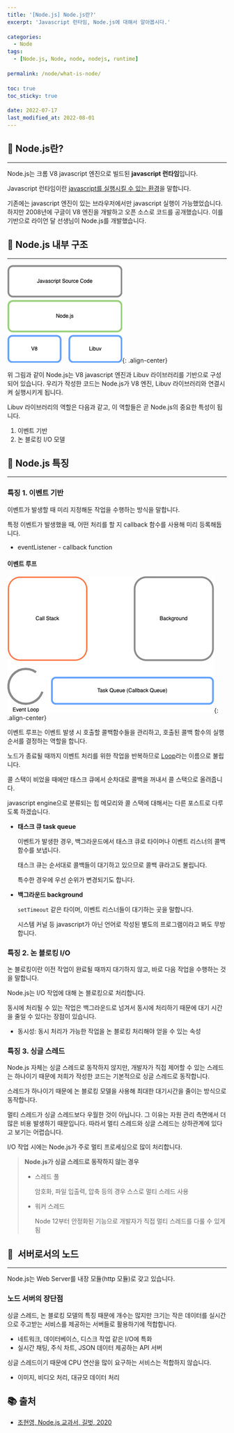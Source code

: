 ```yaml
---
title: '[Node.js] Node.js란?'
excerpt: 'Javascript 런타임, Node.js에 대해서 알아봅시다.'

categories:
  - Node
tags:
  - [Node.js, Node, node, nodejs, runtime]

permalink: /node/what-is-node/

toc: true
toc_sticky: true

date: 2022-07-17
last_modified_at: 2022-08-01
---
```


## 📌 Node.js란?

---

Node.js는 크롬 V8 javascript 엔진으로 빌드된 **javascript 런타임**입니다.

Javascript 런타임이란 <u>javascript를 실행시킬 수 있는 환경</u>을 말합니다.

기존에는 javascript 엔진이 있는 브라우저에서만 javascript 실행이 가능했었습니다. 하지만 2008년에 구글이 V8 엔진을 개발하고 오픈 소스로 코드를 공개했습니다. 이를 기반으로 라이언 달 선생님이 Node.js를 개발했습니다.

## 📌 Node.js 내부 구조

---

![eventloop_001.png](/assets/images/posts_img/node/eventloop_001.png){: .align-center}

위 그림과 같이 Node.js는 V8 javascript 엔진과 Libuv 라이브러리를 기반으로 구성되어 있습니다. 우리가 작성한 코드는 Node.js가 V8 엔진, Libuv 라이브러리와 연결시켜 실행시키게 됩니다.

Libuv 라이브러리의 역할은 다음과 같고, 이 역할들은 곧 Node.js의 중요한 특성이 됩니다.

1. 이벤트 기반
2. 논 블로킹 I/O 모델

## 📌 Node.js 특징

---

### 특징 1. 이벤트 기반

이벤트가 발생할 때 미리 지정해둔 작업을 수행하는 방식을 말합니다.

특정 이벤트가 발생했을 때, 어떤 처리를 할 지 callback 함수를 사용해 미리 등록해둡니다.

- eventListener - callback function

#### 이벤트 루프

![eventloop_000.png](/assets/images/posts_img/node/eventloop_000.png){: .align-center}

이벤트 루프는 이벤트 발생 시 호출할 콜백함수들을 관리하고, 호출된 콜백 함수의 실행 순서를 결정하는 역할을 합니다.

노드가 종료될 때까지 이벤트 처리를 위한 작업을 반복하므로 <u>Loop</u>라는 이름으로 불립니다.

콜 스택이 비었을 때에만 태스크 큐에서 순차대로 콜백을 꺼내서 콜 스택으로 올려줍니다.

javascript engine으로 분류되는 힙 메모리와 콜 스택에 대해서는 다른 포스트로 다루도록 하겠습니다.

- **태스크 큐 task queue**

  이벤트가 발생한 경우, 백그라운드에서 태스크 큐로 타이머나 이벤트 리스너의 콜백 함수를 보냅니다.

  태스크 큐는 순서대로 콜백들이 대기하고 있으므로 콜백 큐라고도 불립니다.

  특수한 경우에 우선 순위가 변경되기도 합니다.

- **백그라운드 background**

  `setTimeout` 같은 타이머, 이벤트 리스너들이 대기하는 곳을 말합니다.

  시스템 커널 등 javascript가 아닌 언어로 작성된 별도의 프로그램이라고 봐도 무방합니다.

### 특징 2. 논 블로킹 I/O

논 블로킹이란 이전 작업이 완료될 때까지 대기하지 않고, 바로 다음 작업을 수행하는 것을 말합니다.

Node.js는 I/O 작업에 대해 논 블로킹으로 처리합니다.

동시에 처리될 수 있는 작업은 백그라운드로 넘겨서 동시에 처리하기 때문에 대기 시간을 줄일 수 있다는 장점이 있습니다.

- 동시성: 동시 처리가 가능한 작업을 논 블로킹 처리해야 얻을 수 있는 속성

### 특징 3. 싱글 스레드

Node.js 자체는 싱글 스레드로 동작하지 않지만, 개발자가 직접 제어할 수 있는 스레드는 하나이기 때문에 저희가 작성한 코드는 기본적으로 싱글 스레드로 동작합니다.

스레드가 하나이기 때문에 논 블로킹 모델을 사용해 최대한 대기시간을 줄이는 방식으로 동작합니다.

멀티 스레드가 싱글 스레드보다 우월한 것이 아닙니다. 그 이유는 자원 관리 측면에서 더 많은 비용 발생하기 때문입니다. 따라서 멀티 스레드와 싱글 스레드는 상하관계에 있다고 보기는 어렵습니다.

I/O 작업 시에는 Node.js가 주로 멀티 프로세싱으로 많이 처리합니다.

> **Node.js가 싱글 스레드로 동작하지 않는 경우**
>
> - 스레드 풀
>
>   암호화, 파일 입출력, 압축 등의 경우 스스로 멀티 스레드 사용
>
> - 워커 스레드
>
>   Node 12부터 안정화된 기능으로 개발자가 직접 멀티 스레드를 다룰 수 있게 됨

## 📌  서버로서의 노드

---

Node.js는 Web Server를 내장 모듈(http 모듈)로 갖고 있습니다.

### 노드 서버의 장단점

싱글 스레드, 논 블로킹 모델의 특징 때문에 개수는 많지만 크기는 작은 데이터를 실시간으로 주고받는 서비스를 제공하는 서버들로 활용하기에 적합합니다.

- 네트워크, 데이터베이스, 디스크 작업 같은 I/O에 특화
- 실시간 채팅, 주식 차트, JSON 데이터 제공하는 API 서버

싱글 스레드이기 때문에 CPU 연산을 많이 요구하는 서비스는 적합하지 않습니다.

- 이미지, 비디오 처리, 대규모 데이터 처리

## **📚 출처**

- [조현영, Node.js 교과서, 길벗, 2020](https://thebook.io/080229/)
